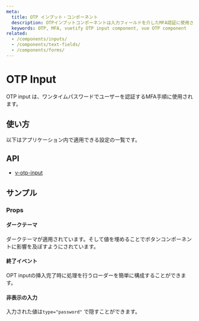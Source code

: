 ```yaml
---
meta:
  title: OTP インプット・コンポーネント
  description: OTPインプットコンポーネントは入力フィールドを介したMFA認証に使用されます。
  keywords: OTP, MFA, vuetify OTP input component, vue OTP component
related:
  - /components/inputs/
  - /components/text-fields/
  - /components/forms/
---
```


# OTP Input

OTP input は、ワンタイムパスワードでユーザーを認証するMFA手順に使用されます。

<entry-ad />

## 使い方

以下はアプリケーション内で適用できる設定の一覧です。

<usage name="v-otp-input" />

## API

- [v-otp-input](/api/v-otp-input)

## サンプル

### Props

#### ダークテーマ

ダークテーマが適用されています。そして値を埋めることでボタンコンポーネントに影響を及ぼすようにされています。

<example file="v-otp-input/prop-dark" />

#### 終了イベント

OPT inputの挿入完了時に処理を行うローダーを簡単に構成することができます。

<example file="v-otp-input/misc-loading" />

#### 非表示の入力

入力された値は`type="password"` で隠すことができます。

<example file="v-otp-input/prop-type" />

<backmatter />
